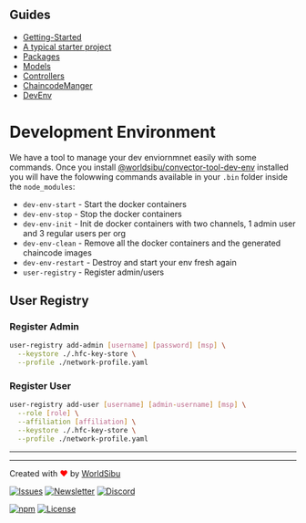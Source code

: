 ## Guides

- [Getting-Started](https://github.com/worldsibu/convector/blob/develop/tutorials/getting-started.md)
- [A typical starter project](https://github.com/worldsibu/convector/blob/develop/tutorials/starter-project.md)
- [Packages](https://github.com/worldsibu/convector/blob/develop/tutorials/packages.md)
- [Models](https://github.com/worldsibu/convector/blob/develop/tutorials/models.md)
- [Controllers](https://github.com/worldsibu/convector/blob/develop/tutorials/controllers.md)
- [ChaincodeManger](https://github.com/worldsibu/convector/blob/develop/tutorials/chaincode-manager.md)
- [DevEnv](https://github.com/worldsibu/convector/blob/develop/tutorials/dev-env.md)

# Development Environment

We have a tool to manage your dev enviornmnet easily with some commands.
Once you install [@worldsibu/convector-tool-dev-env](https://www.npmjs.com/package/@worldsibu/convector-tool-dev-env) installed you will have the folowwing commands available in your `.bin` folder inside the `node_modules`:

- `dev-env-start` - Start the docker containers
- `dev-env-stop` - Stop the docker containers
- `dev-env-init` - Init de docker containers with two channels, 1 admin user and 3 regular users per org
- `dev-env-clean` - Remove all the docker containers and the generated chaincode images
- `dev-env-restart` - Destroy and start your env fresh again
- `user-registry` - Register admin/users

## User Registry

### Register Admin

```bash
user-registry add-admin [username] [password] [msp] \
  --keystore ./.hfc-key-store \
  --profile ./network-profile.yaml
```

### Register User

```bash
user-registry add-user [username] [admin-username] [msp] \
  --role [role] \
  --affiliation [affiliation] \
  --keystore ./.hfc-key-store \
  --profile ./network-profile.yaml
```

----
----

Created with <span style="color: red;">♥</span> by [WorldSibu](http://worldsibu.com/)

[![Issues](https://img.shields.io/github/issues-raw/@worldsibu/convector.svg)](https://github.com/worldsibu/convector/issues)
[![Newsletter](https://img.shields.io/badge/Newsletter--orange.svg)](https://worldsibu.io/subscribe/)
[![Discord](https://img.shields.io/discord/469152206638284800.svg)](https://discord.gg/twRwpWt)

[![npm](https://img.shields.io/npm/v/@worldsibu/convector-core-chaincode.svg)](https://www.npmjs.com/package/@worldsibu/convector-core-chaincode)
[![License](https://img.shields.io/badge/License-Apache%202.0-blue.svg)](https://opensource.org/licenses/Apache-2.0)
